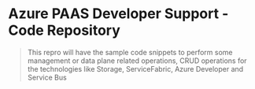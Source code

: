 # Azure PAAS Developer Support - Code Repository

> This repro will have the sample code snippets to perform some management or data plane related operations, CRUD operations for the technologies like Storage, ServiceFabric, Azure Developer and Service Bus 
